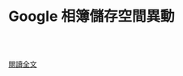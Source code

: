 # Google 相簿儲存空間異動

<!--more-->
<!--393-->
<br><br/>


[閱讀全文](https://www.facebook.com/172306986151493/posts/3920260131356141/?sfnsn=mo)


